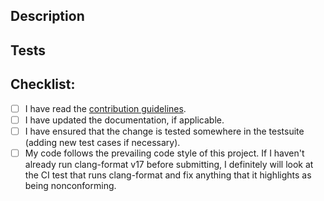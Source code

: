 
## Description

<!-- Please provide a description of what this PR is meant to fix, and  -->
<!-- how it works (if it's not going to be very clear from the code).   -->

## Tests

<!-- Did you / should you add a testsuite case (new test, or add to an  -->
<!-- existing test) to verify that this works?                          -->


## Checklist:

<!-- Put an 'x' in the boxes as you complete the checklist items -->

- [ ] I have read the [contribution guidelines](../CONTRIBUTING.md).
- [ ] I have updated the documentation, if applicable.
- [ ] I have ensured that the change is tested somewhere in the testsuite (adding new test cases if necessary).
- [ ] My code follows the prevailing code style of this project. If I haven't
  already run clang-format v17 before submitting, I definitely will look at
  the CI test that runs clang-format and fix anything that it highlights as
  being nonconforming.
